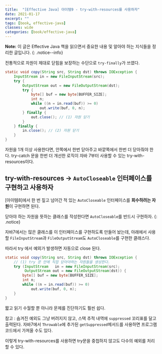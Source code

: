 ```yaml
---
title:  "[Effective Java] 아이템9 - try-with-resources를 사용하자"
date: 2021-01-17
excerpt: ""
tags: [book, effective-java]
classes: wide
categories: [book/effective-java]
---
```


**Note:** 이 글은 Effective Java 책을 읽으면서 중요한 내용 및 알아야 하는 지식들을 정리한 글입니다.
{: .notice--info}

전통적으로 자원이 제대로 닫힘을 보장하는 수단으로 `try-finally`가 쓰였다.

``` java
static void copy(String src, String dst) throws IOException {
    InputStream in = new FileInputStream(src);
    try {
        OutputStream out = new FileOutputStream(dst);
        try {
            byte[] buf = new byte[BUFFER_SIZE];
            int n;
            while ((n = in.read(buf)) >= 0)
                out.write(buf, 0, n);
        } finally {
            out.close(); // (1) 자원 닫기
        }
    } finally {
        in.close(); // (2) 자원 닫기
    }
}
```

자원을 1개 이상 사용한다면, 안쪽에서 한번 닫아주고 바깥쪽에서 한번 더 닫아줘야 한다. try-catch 문을 한번 더 개선한 로직이 자바 7부터 사용할 수 있는 try-with-resources이다.

## try-with-resources -> `AutoCloseable` 인터페이스를 구현하고 사용하자

[아이템8]에서 한 번 짚고 넘어간 적 있는 `AutoCloseable` 인터페이스를 **회수하려는 자원**이 구현하면 된다.

닫아야 하는 자원을 뜻하는 클래스를 작성한다면 `AutoCloseable`를 반드시 구현하자.
{: .notice}

자바7에서는 많은 클래스를 이 인터페이스를 구현하도록 만들어 놨는데, 아래에서 사용할 `FileInputStream`과 `FileOutputStream`도 `AutoCloseable`를 구현한 클래스다.

따라서 try 에서 예외가 발생하면 자동으로 close 된다.

``` java
static void copy(String src, String dst) throws IOException {
    // (1) try 문 안에 직접 닫아야하는 자원들을 생성한다.
    try (InputStream   in = new FileInputStream(src);
         OutputStream out = new FileOutputStream(dst)) {
        byte[] buf = new byte[BUFFER_SIZE];
        int n;
        while ((n = in.read(buf)) >= 0)
            out.write(buf, 0, n);
    }
}
```

짧고 읽기 수월할 뿐 아니라 문제를 진단하기도 훨씬 쉽다.

참고 : 숨겨진 예외도 그냥 버려지지 않고, 스택 추적 내역에 `suppressed` 꼬리표를 달고 출력된다. 자바7에서 `Throwable`에 추가된 `getSuppressed`메서드를 사용하면 프로그램 코드에서 가져올 수도 있다.

이렇게 try-with-resources를 사용하면 try문을 중첩하지 않고도 다수의 예외를 처리할 수 있다.
